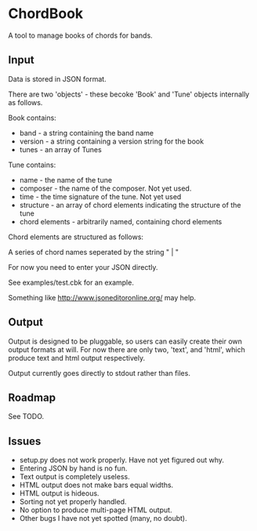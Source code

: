 ChordBook
=========

A tool to manage books of chords for bands.

Input
-----

Data is stored in JSON format.

There are two 'objects' - these becoke 'Book' and 'Tune' objects internally
as follows.

Book contains:

* band - a string containing the band name
* version - a string containing a version string for the book
* tunes - an array of Tunes

Tune contains:

* name - the name of the tune
* composer - the name of the composer. Not yet used.
* time - the time signature of the tune. Not yet used
* structure - an array of chord elements indicating the structure of the tune
* chord elements - arbitrarily named, containing chord elements

Chord elements are structured as follows:

A series of chord names seperated by the string " | "

For now you need to enter your JSON directly.

See examples/test.cbk for an example.

Something like http://www.jsoneditoronline.org/ may help.

Output
------

Output is designed to be pluggable, so users can easily create their
own output formats at will. For now there are only two, 'text', and
'html', which produce text and html output respectively.

Output currently goes directly to stdout rather than files.

Roadmap
-------

See TODO.

Issues
------

* setup.py does not work properly. Have not yet figured out why.
* Entering JSON by hand is no fun.
* Text output is completely useless.
* HTML output does not make bars equal widths.
* HTML output is hideous.
* Sorting not yet properly handled.
* No option to produce multi-page HTML output.
* Other bugs I have not yet spotted (many, no doubt).



